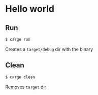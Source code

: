 # Hello world

## Run
```bash
$ cargo run
```

Creates a `target/debug` dir with the binary

## Clean
```bash
$ cargo clean
```

Removes `target` dir
